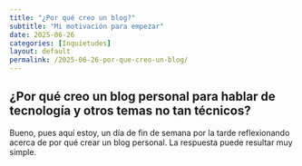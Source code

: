```yaml
---
title: "¿Por qué creo un blog?"
subtitle: "Mi motivación para empezar"
date: 2025-06-26
categories: [Inquietudes]
layout: default
permalink: /2025-06-26-por-que-creo-un-blog/
---
```


<h2 class="post-title-single">
  ¿Por qué creo un blog personal para hablar de tecnología y otros temas no tan técnicos?
</h2>

Bueno, pues aquí estoy, un día de fin de semana por la tarde reflexionando acerca de por qué crear un blog personal. La respuesta puede resultar muy simple. 
